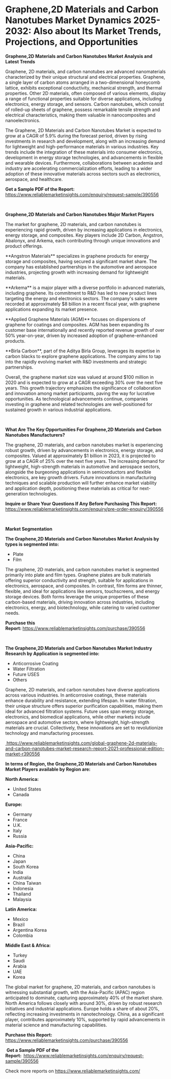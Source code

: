 <p><h1>Graphene,2D Materials and Carbon Nanotubes Market Dynamics 2025-2032: Also about Its Market Trends, Projections, and Opportunities</h1></p><p><strong>Graphene,2D Materials and Carbon Nanotubes Market Analysis and Latest Trends</strong></p>
<p><p>Graphene, 2D materials, and carbon nanotubes are advanced nanomaterials characterized by their unique structural and electrical properties. Graphene, a single layer of carbon atoms arranged in a two-dimensional honeycomb lattice, exhibits exceptional conductivity, mechanical strength, and thermal properties. Other 2D materials, often composed of various elements, display a range of functional properties suitable for diverse applications, including electronics, energy storage, and sensors. Carbon nanotubes, which consist of rolled-up sheets of graphene, possess remarkable tensile strength and electrical characteristics, making them valuable in nanocomposites and nanoelectronics.</p><p>The Graphene, 2D Materials and Carbon Nanotubes Market is expected to grow at a CAGR of 5.9% during the forecast period, driven by rising investments in research and development, along with an increasing demand for lightweight and high-performance materials in various industries. Key trends include the integration of these materials into consumer electronics, development in energy storage technologies, and advancements in flexible and wearable devices. Furthermore, collaborations between academia and industry are accelerating commercialization efforts, leading to a wider adoption of these innovative materials across sectors such as electronics, aerospace, and healthcare.</p></p>
<p><strong>Get a Sample PDF of the Report:&nbsp;</strong> <a href="https://www.reliablemarketinsights.com/enquiry/request-sample/390556?utm_campaign=2261&utm_medium=2&utm_source=Github&utm_content=ia&utm_term=15022025&utm_id=graphene2d-materials-and-carbon-nanotubes">https://www.reliablemarketinsights.com/enquiry/request-sample/390556</a></p>
<p>&nbsp;</p>
<p><strong>Graphene,2D Materials and Carbon Nanotubes Major Market Players</strong></p>
<p><p>The market for graphene, 2D materials, and carbon nanotubes is experiencing rapid growth, driven by increasing applications in electronics, energy storage, and composites. Key players include 2D Carbon, Angstron, Abalonyx, and Arkema, each contributing through unique innovations and product offerings.</p><p>**Angstron Materials** specializes in graphene products for energy storage and composites, having secured a significant market share. The company has established partnerships in the automotive and aerospace industries, projecting growth with increasing demand for lightweight materials. </p><p>**Arkema** is a major player with a diverse portfolio in advanced materials, including graphene. Its commitment to R&D has led to new product lines targeting the energy and electronics sectors. The company's sales were recorded at approximately $8 billion in a recent fiscal year, with graphene applications expanding its market presence.</p><p>**Applied Graphene Materials (AGM)** focuses on dispersions of graphene for coatings and composites. AGM has been expanding its customer base internationally and recently reported revenue growth of over 50% year-on-year, driven by increased adoption of graphene-enhanced products. </p><p>**Birla Carbon**, part of the Aditya Birla Group, leverages its expertise in carbon blacks to explore graphene applications. The company aims to tap into the rapidly evolving market with R&D investments and strategic partnerships.</p><p>Overall, the graphene market size was valued at around $100 million in 2020 and is expected to grow at a CAGR exceeding 30% over the next five years. This growth trajectory emphasizes the significance of collaboration and innovation among market participants, paving the way for lucrative opportunities. As technological advancements continue, companies investing in graphene and related technologies are well-positioned for sustained growth in various industrial applications.</p></p>
<p>&nbsp;</p>
<p><strong>What Are The Key Opportunities For Graphene,2D Materials and Carbon Nanotubes Manufacturers?</strong></p>
<p><p>The graphene, 2D materials, and carbon nanotubes market is experiencing robust growth, driven by advancements in electronics, energy storage, and composites. Valued at approximately $1 billion in 2023, it is projected to grow at a CAGR of 25% over the next five years. The increasing demand for lightweight, high-strength materials in automotive and aerospace sectors, alongside the burgeoning applications in semiconductors and flexible electronics, are key growth drivers. Future innovations in manufacturing techniques and scalable production will further enhance market viability and application depth, positioning these materials as critical for next-generation technologies.</p></p>
<p><strong>Inquire or Share Your Questions If Any Before Purchasing This Report:</strong> <a href="https://www.reliablemarketinsights.com/enquiry/pre-order-enquiry/390556?utm_campaign=2261&utm_medium=2&utm_source=Github&utm_content=ia&utm_term=15022025&utm_id=graphene2d-materials-and-carbon-nanotubes">https://www.reliablemarketinsights.com/enquiry/pre-order-enquiry/390556</a></p>
<p>&nbsp;</p>
<p><strong>Market Segmentation</strong></p>
<p><strong>The Graphene,2D Materials and Carbon Nanotubes Market Analysis by types is segmented into:</strong></p>
<p><ul><li>Plate</li><li>Film</li></ul></p>
<p><p>The graphene, 2D materials, and carbon nanotubes market is segmented primarily into plate and film types. Graphene plates are bulk materials offering superior conductivity and strength, suitable for applications in electronics, aerospace, and composites. In contrast, film forms are thinner, flexible, and ideal for applications like sensors, touchscreens, and energy storage devices. Both forms leverage the unique properties of these carbon-based materials, driving innovation across industries, including electronics, energy, and biotechnology, while catering to varied customer needs.</p></p>
<p><strong>Purchase this Report:&nbsp;</strong><a href="https://www.reliablemarketinsights.com/purchase/390556?utm_campaign=2261&utm_medium=2&utm_source=Github&utm_content=ia&utm_term=15022025&utm_id=graphene2d-materials-and-carbon-nanotubes">https://www.reliablemarketinsights.com/purchase/390556</a></p>
<p>&nbsp;</p>
<p><strong>The Graphene,2D Materials and Carbon Nanotubes Market Industry Research by Application is segmented into:</strong></p>
<p><ul><li>Anticorrosive Coating</li><li>Water Filtration</li><li>Future USES</li><li>Others</li></ul></p>
<p><p>Graphene, 2D materials, and carbon nanotubes have diverse applications across various industries. In anticorrosive coatings, these materials enhance durability and resistance, extending lifespan. In water filtration, their unique structure offers superior purification capabilities, making them ideal for advanced filtration systems. Future uses span energy storage, electronics, and biomedical applications, while other markets include aerospace and automotive sectors, where lightweight, high-strength materials are crucial. Collectively, these innovations are set to revolutionize technology and manufacturing processes.</p></p>
<p><a href="https://www.reliablemarketinsights.com/global-graphene-2d-materials-and-carbon-nanotubes-market-research-report-2021-professional-edition-market-r390556?utm_campaign=2261&utm_medium=2&utm_source=Github&utm_content=ia&utm_term=15022025&utm_id=graphene2d-materials-and-carbon-nanotubes">&nbsp;https://www.reliablemarketinsights.com/global-graphene-2d-materials-and-carbon-nanotubes-market-research-report-2021-professional-edition-market-r390556</a></p>
<p><strong>In terms of Region, the Graphene,2D Materials and Carbon Nanotubes Market Players available by Region are:</strong></p>
<p>
    <p> <strong> North America: </strong>
        <ul>
            <li>United States</li>
            <li>Canada</li>
        </ul>
        </p> 
    <p> <strong> Europe: </strong>
        <ul>
            <li>Germany</li>
            <li>France</li>
            <li>U.K.</li>
            <li>Italy</li>
            <li>Russia</li>
        </ul>
        </p> 
    <p> <strong> Asia-Pacific: </strong>
        <ul>
            <li>China</li>
            <li>Japan</li>
            <li>South Korea</li>
            <li>India</li>
            <li>Australia</li>
            <li>China Taiwan</li>
            <li>Indonesia</li>
            <li>Thailand</li>
            <li>Malaysia</li>
        </ul>
        </p> 
    <p> <strong> Latin America: </strong>
        <ul>
            <li>Mexico</li>
            <li>Brazil</li>
            <li>Argentina Korea</li>
            <li>Colombia</li>
        </ul>
        </p> 
    <p> <strong> Middle East & Africa: </strong>
        <ul>
            <li>Turkey</li>
            <li>Saudi</li>
            <li>Arabia</li>
            <li>UAE</li>
            <li>Korea</li>
        </ul>
    </p>
    </p>
<p><p>The global market for graphene, 2D materials, and carbon nanotubes is witnessing substantial growth, with the Asia-Pacific (APAC) region anticipated to dominate, capturing approximately 40% of the market share. North America follows closely with around 30%, driven by robust research initiatives and industrial applications. Europe holds a share of about 20%, reflecting increasing investments in nanotechnology. China, as a significant player, contributes approximately 10%, supported by rapid advancements in material science and manufacturing capabilities.</p></p>
<p><strong>Purchase this Report: </strong><a href="https://www.reliablemarketinsights.com/purchase/390556?utm_campaign=2261&utm_medium=2&utm_source=Github&utm_content=ia&utm_term=15022025&utm_id=graphene2d-materials-and-carbon-nanotubes">https://www.reliablemarketinsights.com/purchase/390556</a></p>
<p>&nbsp;<strong>Get a Sample PDF of the Report:&nbsp;&nbsp;</strong><a href="https://www.reliablemarketinsights.com/enquiry/request-sample/390556?utm_campaign=2261&utm_medium=2&utm_source=Github&utm_content=ia&utm_term=15022025&utm_id=graphene2d-materials-and-carbon-nanotubes">https://www.reliablemarketinsights.com/enquiry/request-sample/390556</a></p>
<p><strong></strong></p>
<p>Check more reports on <a href="https://www.reliablemarketinsights.com/?utm_campaign=2261&utm_medium=2&utm_source=Github&utm_content=ia&utm_term=15022025&utm_id=graphene2d-materials-and-carbon-nanotubes">https://www.reliablemarketinsights.com/</a></p>